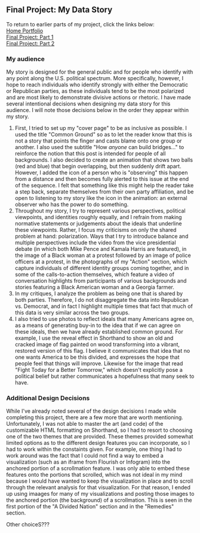 ## Final Project: My Data Story

To return to earlier parts of my project, click the links below:\
[Home Portfolio](https://jeffreyscanlon.github.io/Portfolio/)\
[Final Project: Part 1](ProjP1.md)\
[Final Project: Part 2](ProjP2.md)

### My audience
My story is designed for the general public and for people who identify with any point along the U.S. political spectrum. More specifically, however, I hope to reach individuals who identify strongly with either the Democratic or Republican parties, as these individuals tend to be the most polarized and are most likely to demonstrate divisive actions or rhetoric. I have made several intentional decisions when designing my data story for this audience. I will note those decisions below in the order they appear within my story.
1. First, I tried to set up my "cover page" to be as inclusive as possible. I used the title "Common Ground" so as to let the reader know that this is not a story that points the finger and casts blame onto one group or another. I also used the subtitle "How *anyone* can build bridges..." to reinforce the notion that this post is intended for people of all backgrounds. I also decided to create an animation that shows two balls (red and blue) that begin overlapping, but then suddenly drift apart. However, I added the icon of a person who is "observing" this happen from a distance and then becomes fully alerted to this issue at the end of the sequence. I felt that something like this might help the reader take a step back, separate themselves from their own party affiliation, and be open to listening to my story like the icon in the animation: an external observer who has the power to do something.
2. Throughout my story, I try to represent various perspectives, political viewpoints, and identities roughly equally, and I refrain from making normative statements or judgements about the ideals that underline these viewpoints. Rather, I focus my criticisms on only the shared problem at hand: polarization. Ways that I try to introduce balance and multiple perspectives include the video from the vice presidential debate (in which both Mike Pence and Kamala Harris are featured), in the image of a Black woman at a protest followed by an image of police officers at a protest, in the photographs of my "Action" section, which capture individuals of different identity groups coming together, and in some of the calls-to-action themselves, which feature a video of conversation highlights from participants of various backgrounds and stories featuring a Black American woman and a Georgia farmer.
3. In my critiques, I analyze the problem as being one that is shared by both parties. Therefore, I do not disaggregate the data into Republican vs. Democrat, and in fact I highlight multiple times that fact that much of this data is very similar across the two groups.
4. I also tried to use photos to reflect ideals that many Americans agree on, as a means of generating buy-in to the idea that if we can agree on these ideals, then we have already established common ground. For example, I use the reveal effect in Shorthand to show an old and cracked image of flag painted on wood transforming into a vibrant, restored version of this flag. I believe it communicates that idea that no one wants America to be this divided, and expresses the hope that people feel that things will improve. Likewise for the image that read "Fight Today for a Better Tomorrow," which doesn't explicitly pose a political belief but rather communicates a hopefulness that many seek to have.

### Additional Design Decisions
While I've already noted several of the design decisions I made while completing this project, there are a few more that are worth mentioning. Unfortunately, I was not able to master the art (and code) of the customizable HTML formatting on Shorthand, so I had to resort to choosing one of the two themes that are provided. These themes provided somewhat limited options as to the different design features you can incorporate, so I had to work within the constaints given. For example, one thing I had to work around was the fact that I could not find a way to embed a visualization (such as an iframe from Flourish or Infogram) into the anchored portion of a scrollmation feature. I was only able to embed these features onto the portions that scrolled, which was not ideal in my mind because I would have wanted to keep the visualization in place and to scroll through the relevant analysis for that visualization. For that reason, I ended up using imaages for many of my visualizations and posting those images to the anchored portion (the background) of a scrollmation. This is seen in the first portion of the "A Divided Nation" section and in the "Remedies" section.

Other choiceS???


